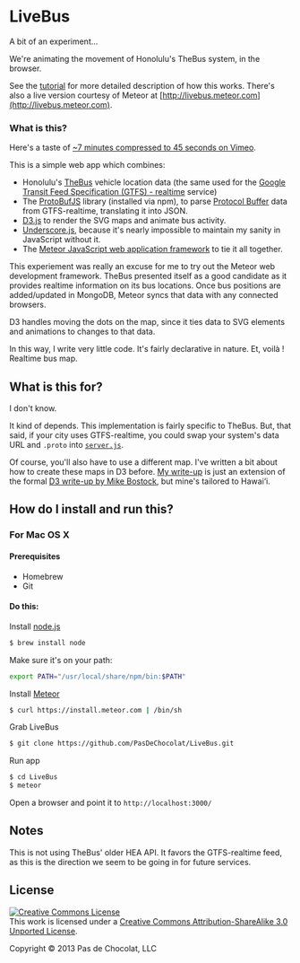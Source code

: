 # LiveBus

A bit of an experiment...

We're animating the movement of Honolulu's TheBus system, in the browser.

See the [tutorial](http://pasdechocolat.com/2013/07/20/livebus-with-meteor-and-d3/) for more detailed description of how this works. There's also a live version courtesy of Meteor at [http://livebus.meteor.com](http://livebus.meteor.com).

### What is this?

Here's a taste of [~7 minutes compressed to 45 seconds on Vimeo](http://vimeo.com/70266760).

This is a simple web app which combines:

* Honolulu's [TheBus](http://www.thebus.org) vehicle location data (the same used for the [Google Transit Feed Specification (GTFS) - realtime](https://developers.google.com/transit/gtfs-realtime/) service)
* The [ProtoBufJS](https://github.com/dcodeIO/ProtoBuf.js) library (installed via npm), to parse [Protocol Buffer](https://developers.google.com/protocol-buffers/) data from GTFS-realtime, translating it into JSON.
* [D3.js](http://d3js.org) to render the SVG maps and animate bus activity.
* [Underscore.js](http://underscorejs.org), because it's nearly impossible to maintain my sanity in JavaScript without it.
* The [Meteor JavaScript web application framework](http://meteor.com) to tie it all together.

This experiement was really an excuse for me to try out the Meteor web development framework. TheBus presented itself as a good candidate as it provides realtime information on its bus locations. Once bus positions are added/updated in MongoDB, Meteor syncs that data with any connected browsers. 

D3 handles moving the dots on the map, since it ties data to SVG elements and animations to changes to that data.

In this way, I write very little code. It's fairly declarative in nature. Et, voilà ! Realtime bus map.

## What is this for?

I don't know.

It kind of depends. This implementation is fairly specific to TheBus. But, that said, if your city uses GTFS-realtime, you could swap your system's data URL and `.proto` into [`server.js`](https://github.com/PasDeChocolat/LiveBus/blob/master/server/server.js).

Of course, you'll also have to use a different map. I've written a bit about how to create these maps in D3 before. [My write-up](http://pasdechocolat.com/2013/05/03/mapping-hawaii/) is just an extension of the formal [D3 write-up by Mike Bostock](http://bost.ocks.org/mike/map/), but mine's tailored to Hawai‘i.

## How do I install and run this?

### For Mac OS X

#### Prerequisites

* Homebrew
* Git

#### Do this:

Install [node.js](http://nodejs.org/)

```bash
$ brew install node
```

Make sure it's on your path:

```bash
export PATH="/usr/local/share/npm/bin:$PATH"
```

Install [Meteor](http://meteor.com)

```bash
$ curl https://install.meteor.com | /bin/sh
```

Grab LiveBus

```bash
$ git clone https://github.com/PasDeChocolat/LiveBus.git
```

Run app

```bash
$ cd LiveBus
$ meteor
```

Open a browser and point it to `http://localhost:3000/`

## Notes

This is not using TheBus' older HEA API. It favors the GTFS-realtime feed, as this is the direction we seem to be going in for future services.

## License

<a rel="license" href="http://creativecommons.org/licenses/by-sa/3.0/"><img alt="Creative Commons License" style="border-width:0" src="http://i.creativecommons.org/l/by-sa/3.0/88x31.png" /></a><br />This work is licensed under a <a rel="license" href="http://creativecommons.org/licenses/by-sa/3.0/">Creative Commons Attribution-ShareAlike 3.0 Unported License</a>.

Copyright © 2013 Pas de Chocolat, LLC
